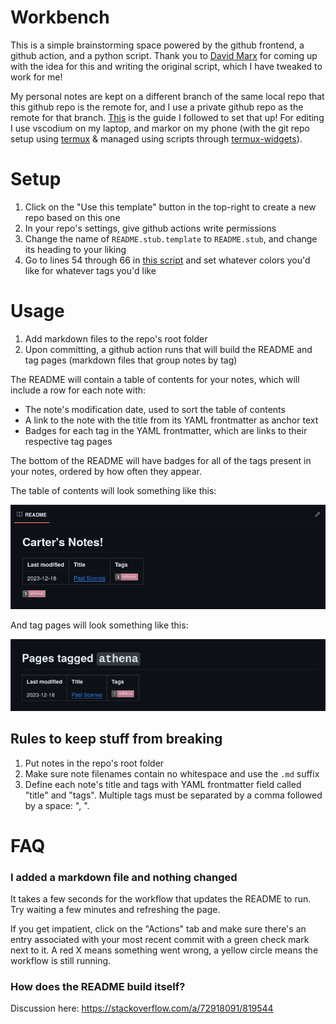 # Workbench

This is a simple brainstorming space powered by the github frontend, a github action, and a python script. Thank you to [David Marx](https://github.com/dmarx) for coming up with the idea for this and writing the original script, which I have tweaked to work for me!

My personal notes are kept on a different branch of the same local repo that this github repo is the remote for, and I use a private github repo as the remote for that branch. [This](https://stackoverflow.com/a/62213595) is the guide I followed to set that up! For editing I use vscodium on my laptop, and markor on my phone (with the git repo setup using [termux](https://f-droid.org/packages/com.termux/) & managed using scripts through [termux-widgets](https://f-droid.org/en/packages/com.termux.widget/)).

# Setup

1. Click on the "Use this template" button in the top-right to create a new repo based on this one
2. In your repo's settings, give github actions write permissions
3. Change the name of `README.stub.template` to `README.stub`, and change its heading to your liking
4. Go to lines 54 through 66 in [this script](scripts/update_readme.py) and set whatever colors you'd like for whatever tags you'd like

# Usage

1. Add markdown files to the repo's root folder
2. Upon committing, a github action runs that will build the README and tag pages (markdown files that group notes by tag)

The README will contain a table of contents for your notes, which will include a row for each note with:

* The note's modification date, used to sort the table of contents
* A link to the note with the title from its YAML frontmatter as anchor text
* Badges for each tag in the YAML frontmatter, which are links to their respective tag pages

The bottom of the README will have badges for all of the tags present in your notes, ordered by how often they appear.

The table of contents will look something like this:

![example_toc](example_toc.png)

And tag pages will look something like this:

![example_tag_page](example_tag_page.png)

## Rules to keep stuff from breaking

1. Put notes in the repo's root folder
2. Make sure note filenames contain no whitespace and use the `.md` suffix
3. Define each note's title and tags with YAML frontmatter field called "title" and "tags". Multiple tags must be separated by a comma followed by a space: ", ". 

# FAQ

### I added a markdown file and nothing changed

It takes a few seconds for the workflow that updates the README to run. Try waiting a few minutes and refreshing the page. 

If you get impatient, click on the "Actions" tab and make sure there's an entry associated with your most recent commit 
with a green check mark next to it. A red X means something went wrong, a yellow circle means the workflow is still running.

### How does the README build itself?

Discussion here: https://stackoverflow.com/a/72918091/819544
